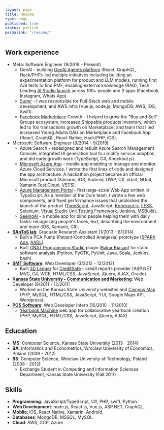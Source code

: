 ```yaml
---
layout: page
title: Resume
type: page
published: true
status: publish
permalink: "/resume/"
---
```

<h2>Work experience</h2>
<ul>
  <li>Meta: Software Engineer (9/2019 - Present)
    <ul>
      <li>GenAI - building <a href="https://ai.meta.com/ai-studio">GenAI Agents platform</a> (React, GraphQL, Hack/PHP): led multiple initiatives including building an experimentation platform for product and LLM models, running first A/B tests to find PMF, enabling external knowledge (RAG), Tech Leading <a href="https://about.fb.com/news/2024/07/create-your-own-custom-ai-with-ai-studio">AI Studio launch</a> across 100+ people and 3 apps (Facebook, Instagram, Whats App).</li>
      <li><a href="https://techcrunch.com/2022/08/05/meta-testing-livestreaming-platform-influencers-super">Super</a> - I was responsible for Full-Stack web and mobile development, and AWS infra (Vue.js, node.js, MongoDB, AWS, iOS, Swift).</li>
      <li><a href="https://facebook.com/marketplace">Facebook Marketplace</a> Growth - I helped to grow the "Buy and Sell" Groups ecosystem, increased Shippable products inventory, which led to 10x transactions growth on Marketplace, and team that I led increased Young Adults DAU on Marketplace and Facebook App (React, GraphQL, React Native, Hack/PHP, iOS).</li>
    </ul>
  </li>
  <li>Microsoft: Software Engineer (9/2014 - 9/2019)
    <ul>
      <li>Azure Search - redesigned and rebuilt Azure Search Management Console, integrated UI generation tool to simplify service adoption, and did early growth work (TypeScript, C#, Knockout.js).</li>
      <li><a href="https://jj09.net/under-the-hood-of-the-azure-mobile-app/">Microsoft Azure App</a> - mobile app enabling to manage and monitor Azure Cloud Services. I wrote the first lines of code and designed the app architecture. A hackathon project became an official Microsoft product (Xamarin, iOS, Android, UWP, C#, xUnit, NUnit, <a href="https://www.xamarin.com/test-cloud">Xamarin Test Cloud</a>, <a href="https://www.visualstudio.com/team-services/">VSTS</a>).</li>
      <li><a
          href="https://channel9.msdn.com/events/Visual-Studio/Visual-Studio-Live-Redmond-2016/T15">Azure Management Portal</a> - first large-scale Web App written in TypeScript. As a member of the Core team, I wrote a few web components, and fixed performance issues that unblocked the launch of the product (<a
          href="http://www.typescriptlang.org/">TypeScript</a>, JavaScript, <a
          href="http://knockoutjs.com/">Knockout.js</a>, <a href="http://lesscss.org/">LESS</a>, Selenium, <a
          href="http://en.wikipedia.org/wiki/Visual_Studio_Unit_Testing_Framework">Visual Studio Unit Testing
          Framework</a>, Jenkins, <a href="http://msdn.microsoft.com/en-us/library/dd393574.aspx">MSBuild</a>).</li>
        <li><a href="https://www.microsoft.com/en-us/ai/seeing-ai">SeeingAI</a> - a mobile app for blind people helping them with daily tasks: recognizing people's faces,  text, describing the environment and more (iOS, Xamarin, C#).</li>
    </ul>
  </li>
  <li><b><a href="http://www.santoslab.org">SAnToS lab</a></b>: Graduate Research Assistant (1/2013 - 8/2014)
    <ul>
      <li>Built a PCA Pump (Patient-Controlled Analgesia) prototype (<a href="http://en.wikipedia.org/wiki/SPARK_(programming_language)">SPARK Ada</a>, <a
          href="http://en.wikipedia.org/wiki/Architecture_Analysis_%26_Design_Language">AADL</a>).</li>
      <li>Built <a href="http://libre.adacore.com/tools/gps/">GNAT Programming Studio</a> plugin (<a
          href="http://www.sireum.org/bakar">Bakar Kiasan</a>) for static software analysis (Python, PyGTK, PyUnit, Java, Scala, Jenkins, bash).</li>      
    </ul>
  </li>
  <li><b><a href="http://www.smtsoftware.com/en">SMT Software</a></b>: Web Developer (3/2012 - 12/2012)
    <ul>
      <li>Built <a href="http://www.3dledger.com/">3D Ledger</a> for <a href="http://creditsafe.com/">CreditSafe</a> - credit reports provider (ASP.NET MVC, C#, WCF, HTML/CSS, JavaScript, jQuery, AJAX, Oracle).</li>
    </ul>
  </li>
  <li><b><a href="http://www.k-state.edu/vpcm/">Kansas State University - Communication and Marketing</a></b>: Web
    Developer (9/2011 - 12/2011)
    <ul>
      <li>Worked on the Kansas State University websites and <a href="http://www.k-state.edu/maps/">Campus Map</a> (PHP, MySQL, HTML/CSS, JavaScript, YUI, Google Maps API, Wordpress).</li>
    </ul>
  </li>
  <li><b><a href="http://www.pgs-soft.com/">PGS Software</a></b>: Web Developer Intern (10/2010 - 11/2010)
    <ul>
      <li><a href="https://yearbook.com/">Yearbook Machine</a> web app for collaborative yearbook creation (PHP, MySQL, HTML/CSS, JavaScript, jQuery, AJAX).</li>      
    </ul>
  </li>
</ul>
<h2>Education</h2>
<ul>
  <li><b>MS</b>: Computer Science, Kansas State University (2013 - 2014)</li>
  <li><b>BA</b>: Informatics and Econometrics, Wroclaw University of Economics, Poland (2009 - 2012)</li>
  <li><b>BS</b>: Computer Science, Wroclaw University of Technology, Poland (2008 - 2012)
    <ul>
      <li>Exchange Student in Computing and Information Sciences Department, Kansas State University (Fall 2011)</li>
    </ul>
  </li>
</ul>
<h2>Skills</h2>
<ul>
  <li><b>Programming</b>: JavaScript/TypeScript, C#, PHP, swift, Python.</li>
  <li><b>Web Development</b>: node.js, React.js, Vue.js, ASP.NET, GraphQL.</li>
  <li><b>Mobile</b>: iOS, React Native, Xamarin, Android.</li>
  <li><b>Databases</b>: MongoDB, MSSQL, MySQL.</li>
  <li><b>Cloud</b>: AWS, GCP, Azure</li>
</ul>